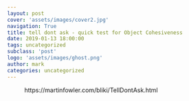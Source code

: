 ```yaml
---
layout: post
cover: 'assets/images/cover2.jpg'
navigation: True
title: tell dont ask - quick test for Object Cohesiveness
date: 2019-01-13 18:00:00
tags: uncategorized
subclass: 'post'
logo: 'assets/images/ghost.png'
author: mark
categories: uncategorized
---
```

<!-- wp:embed {"url":"https://martinfowler.com/bliki/TellDontAsk.html"} -->  <figure class="wp-block-embed"><div class="wp-block-embed__wrapper">  https://martinfowler.com/bliki/TellDontAsk.html  </div></figure>  <!-- /wp:embed -->
